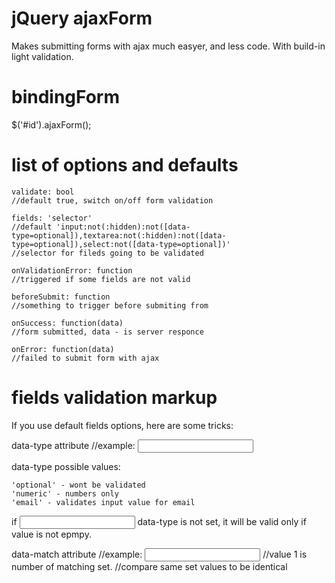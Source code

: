 jQuery ajaxForm 
================================
Makes submitting forms with ajax much easyer, and less code. With build-in light validation.


bindingForm
================================
$('#id').ajaxForm();


list of options and defaults
================================

	validate: bool
	//default true, switch on/off form validation
	
	fields: 'selector'
	//default 'input:not(:hidden):not([data-type=optional]),textarea:not(:hidden):not([data-type=optional]),select:not([data-type=optional])'
	//selector for fileds going to be validated
	
	onValidationError: function
	//triggered if some fields are not valid
	
	beforeSubmit: function
	//something to trigger before submiting from
	
	onSuccess: function(data) 
	//form submitted, data - is server responce
	
	onError: function(data)
	//failed to submit form with ajax



fields validation markup
================================
If you use default fields options, here are some tricks:

data-type attribute
//example: <input data-type="optional">

data-type possible values:

	'optional' - wont be validated
	'numeric' - numbers only
	'email' - validates input value for email 
	
if <input> data-type is not set, it will be valid only if value is not epmpy.
	
data-match attribute
//example: <input data-match="1" type="password">
//value 1 is number of matching set.
//compare same set values to be identical
